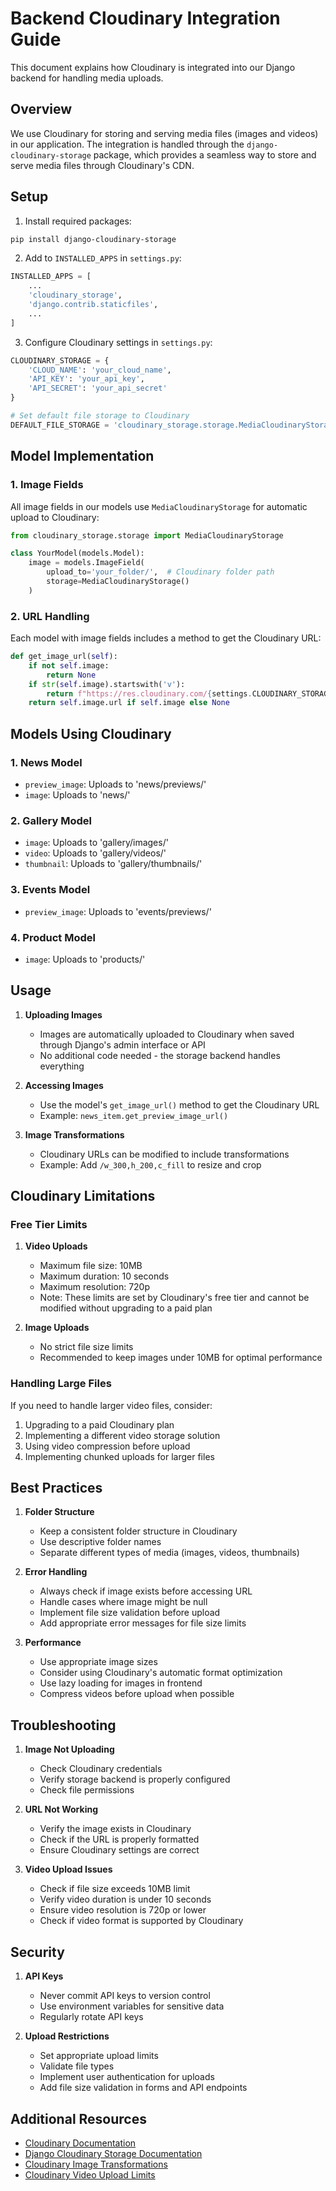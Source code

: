 # Backend Cloudinary Integration Guide

This document explains how Cloudinary is integrated into our Django backend for handling media uploads.

## Overview

We use Cloudinary for storing and serving media files (images and videos) in our application. The integration is handled through the `django-cloudinary-storage` package, which provides a seamless way to store and serve media files through Cloudinary's CDN.

## Setup

1. Install required packages:
```bash
pip install django-cloudinary-storage
```

2. Add to `INSTALLED_APPS` in `settings.py`:
```python
INSTALLED_APPS = [
    ...
    'cloudinary_storage',
    'django.contrib.staticfiles',
    ...
]
```

3. Configure Cloudinary settings in `settings.py`:
```python
CLOUDINARY_STORAGE = {
    'CLOUD_NAME': 'your_cloud_name',
    'API_KEY': 'your_api_key',
    'API_SECRET': 'your_api_secret'
}

# Set default file storage to Cloudinary
DEFAULT_FILE_STORAGE = 'cloudinary_storage.storage.MediaCloudinaryStorage'
```

## Model Implementation

### 1. Image Fields

All image fields in our models use `MediaCloudinaryStorage` for automatic upload to Cloudinary:

```python
from cloudinary_storage.storage import MediaCloudinaryStorage

class YourModel(models.Model):
    image = models.ImageField(
        upload_to='your_folder/',  # Cloudinary folder path
        storage=MediaCloudinaryStorage()
    )
```

### 2. URL Handling

Each model with image fields includes a method to get the Cloudinary URL:

```python
def get_image_url(self):
    if not self.image:
        return None
    if str(self.image).startswith('v'):
        return f"https://res.cloudinary.com/{settings.CLOUDINARY_STORAGE['CLOUD_NAME']}/image/upload/{self.image}"
    return self.image.url if self.image else None
```

## Models Using Cloudinary

### 1. News Model
- `preview_image`: Uploads to 'news/previews/'
- `image`: Uploads to 'news/'

### 2. Gallery Model
- `image`: Uploads to 'gallery/images/'
- `video`: Uploads to 'gallery/videos/'
- `thumbnail`: Uploads to 'gallery/thumbnails/'

### 3. Events Model
- `preview_image`: Uploads to 'events/previews/'

### 4. Product Model
- `image`: Uploads to 'products/'

## Usage

1. **Uploading Images**
   - Images are automatically uploaded to Cloudinary when saved through Django's admin interface or API
   - No additional code needed - the storage backend handles everything

2. **Accessing Images**
   - Use the model's `get_image_url()` method to get the Cloudinary URL
   - Example: `news_item.get_preview_image_url()`

3. **Image Transformations**
   - Cloudinary URLs can be modified to include transformations
   - Example: Add `/w_300,h_200,c_fill` to resize and crop

## Cloudinary Limitations

### Free Tier Limits
1. **Video Uploads**
   - Maximum file size: 10MB
   - Maximum duration: 10 seconds
   - Maximum resolution: 720p
   - Note: These limits are set by Cloudinary's free tier and cannot be modified without upgrading to a paid plan

2. **Image Uploads**
   - No strict file size limits
   - Recommended to keep images under 10MB for optimal performance

### Handling Large Files
If you need to handle larger video files, consider:
1. Upgrading to a paid Cloudinary plan
2. Implementing a different video storage solution
3. Using video compression before upload
4. Implementing chunked uploads for larger files

## Best Practices

1. **Folder Structure**
   - Keep a consistent folder structure in Cloudinary
   - Use descriptive folder names
   - Separate different types of media (images, videos, thumbnails)

2. **Error Handling**
   - Always check if image exists before accessing URL
   - Handle cases where image might be null
   - Implement file size validation before upload
   - Add appropriate error messages for file size limits

3. **Performance**
   - Use appropriate image sizes
   - Consider using Cloudinary's automatic format optimization
   - Use lazy loading for images in frontend
   - Compress videos before upload when possible

## Troubleshooting

1. **Image Not Uploading**
   - Check Cloudinary credentials
   - Verify storage backend is properly configured
   - Check file permissions

2. **URL Not Working**
   - Verify the image exists in Cloudinary
   - Check if the URL is properly formatted
   - Ensure Cloudinary settings are correct

3. **Video Upload Issues**
   - Check if file size exceeds 10MB limit
   - Verify video duration is under 10 seconds
   - Ensure video resolution is 720p or lower
   - Check if video format is supported by Cloudinary

## Security

1. **API Keys**
   - Never commit API keys to version control
   - Use environment variables for sensitive data
   - Regularly rotate API keys

2. **Upload Restrictions**
   - Set appropriate upload limits
   - Validate file types
   - Implement user authentication for uploads
   - Add file size validation in forms and API endpoints

## Additional Resources

- [Cloudinary Documentation](https://cloudinary.com/documentation)
- [Django Cloudinary Storage Documentation](https://django-cloudinary-storage.readthedocs.io/)
- [Cloudinary Image Transformations](https://cloudinary.com/documentation/image_transformations)
- [Cloudinary Video Upload Limits](https://cloudinary.com/documentation/video_upload) 